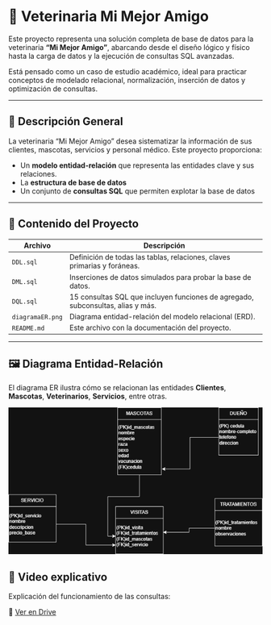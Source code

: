 # 🐾 Veterinaria Mi Mejor Amigo

Este proyecto representa una solución completa de base de datos para la veterinaria **“Mi Mejor Amigo”**, abarcando desde el diseño lógico y físico hasta la carga de datos y la ejecución de consultas SQL avanzadas.

Está pensado como un caso de estudio académico, ideal para practicar conceptos de modelado relacional, normalización, inserción de datos y optimización de consultas.

---

## 📘 Descripción General

La veterinaria “Mi Mejor Amigo” desea sistematizar la información de sus clientes, mascotas, servicios y personal médico. Este proyecto proporciona:

- Un **modelo entidad-relación** que representa las entidades clave y sus relaciones.
- La **estructura de base de datos** 
- Un conjunto de **consultas SQL** que permiten explotar la base de datos 

---

## 📂 Contenido del Proyecto

| Archivo            | Descripción                                                                       |
|--------------------|-----------------------------------------------------------------------------------|
| `DDL.sql`          | Definición de todas las tablas, relaciones, claves primarias y foráneas.          |
| `DML.sql`          | Inserciones de datos simulados para probar la base de datos.                      |
| `DQL.sql`          | 15 consultas SQL que incluyen funciones de agregado, subconsultas, alias y más.   |
| `diagramaER.png`   | Diagrama entidad-relación del modelo relacional (ERD).                            |
| `README.md`        | Este archivo con la documentación del proyecto.                                   |

---

## 🖼️ Diagrama Entidad-Relación

El diagrama ER ilustra cómo se relacionan las entidades **Clientes**, **Mascotas**, **Veterinarios**, **Servicios**, entre otras.

![Diagrama ER](./diagramaER.png)

## 🎥 Video explicativo

Explicación del funcionamiento de las consultas:

🔗 [Ver en Drive](https://drive.google.com/drive/folders/1uJz48KynfsIBtW-YtRCaYPLAiwI5cpdB?usp=sharing)



